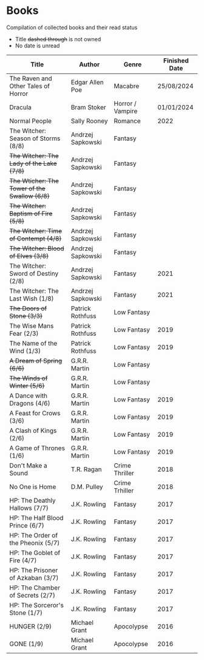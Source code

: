 # Books
Compilation of collected books and their read status

- Title ~~dashed through~~ is not owned
- No date is unread

| Title | Author | Genre |Finished Date |
| --- | --- | --- | --- |
| The Raven and Other Tales of Horror | Edgar Allen Poe | Macabre | 25/08/2024 |
| Dracula | Bram Stoker | Horror / Vampire |01/01/2024 | 
| Normal People | Sally Rooney | Romance | 2022 |
| The Witcher: Season of Storms (8/8) | Andrzej Sapkowski | Fantasy |  |
| ~~The Witcher: The Lady of the Lake (7/8)~~ | Andrzej Sapkowski | Fantasy |  |
| ~~The Wticher: The Tower of the Swallow (6/8)~~ | Andrzej Sapkowski | Fantasy |  |
| ~~The Witcher: Baptism of Fire (5/8)~~  | Andrzej Sapkowski | Fantasy |  |
| ~~The Witcher: Time of Contempt (4/8)~~ | Andrzej Sapkowski | Fantasy |  |
| ~~The Witcher: Blood of Elves (3/8)~~ | Andrzej Sapkowski | Fantasy |  |
| The Witcher: Sword of Destiny (2/8) | Andrzej Sapkowski | Fantasy | 2021 |
| The Witcher: The Last Wish (1/8) | Andrzej Sapkowski | Fantasy | 2021 |
| ~~The Doors of Stone (3/3)~~ | Patrick Rothfuss | Low Fantasy | |
| The Wise Mans Fear (2/3) | Patrick Rothfuss | Low Fantasy | 2019 |
| The Name of the Wind (1/3) | Patrick Rothfuss | Low Fantasy | 2019 |
| ~~A Dream of Spring (6/6)~~ | G.R.R. Martin | Low Fantasy |  |
| ~~The Winds of Winter (5/6)~~ | G.R.R. Martin | Low Fantasy |  |
| A Dance with Dragons (4/6) | G.R.R. Martin | Low Fantasy | 2019 |
| A Feast for Crows (3/6) | G.R.R. Martin | Low Fantasy | 2019 |
| A Clash of Kings (2/6) | G.R.R. Martin | Low Fantasy | 2019 |
| A Game of Thrones (1/6) | G.R.R. Martin | Low Fantasy | 2019 |
| Don't Make a Sound | T.R. Ragan | Crime Thriller | 2018 |
| No One is Home | D.M. Pulley | Crime Trhiller | 2018 |
| HP: The Deathly Hallows (7/7) | J.K. Rowling | Fantasy | 2017 |
| HP: The Half Blood Prince (6/7) | J.K. Rowling | Fantasy |  2017 |
| HP: The Order of the Pheonix (5/7) | J.K. Rowling | Fantasy | 2017 |
| HP: The Goblet of Fire (4/7) | J.K. Rowling | Fantasy | 2017 |
| HP: The Prisoner of Azkaban (3/7) | J.K. Rowling | Fantasy | 2017 |
| HP: The Chamber of Secrets (2/7) | J.K. Rowling | Fantasy | 2017 |
| HP: The Sorceror's Stone (1/7) | J.K. Rowling | Fantasy | 2017 |
| HUNGER (2/9) | Michael Grant | Apocolypse |  2016 |
| GONE (1/9) | Michael Grant | Apocolypse | 2016 |

